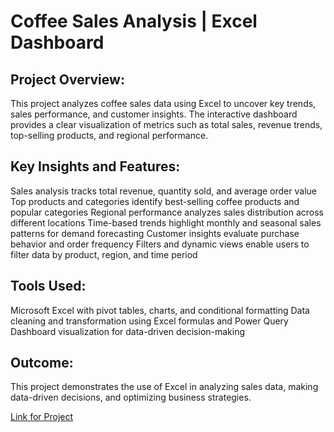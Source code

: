 # Coffee Sales Analysis | Excel Dashboard

## Project Overview:
This project analyzes coffee sales data using Excel to uncover key trends, sales performance, and customer insights. The interactive dashboard provides a clear visualization of metrics such as total sales, revenue trends, top-selling products, and regional performance.

## Key Insights and Features:
Sales analysis tracks total revenue, quantity sold, and average order value
Top products and categories identify best-selling coffee products and popular categories
Regional performance analyzes sales distribution across different locations
Time-based trends highlight monthly and seasonal sales patterns for demand forecasting
Customer insights evaluate purchase behavior and order frequency
Filters and dynamic views enable users to filter data by product, region, and time period

## Tools Used:
Microsoft Excel with pivot tables, charts, and conditional formatting
Data cleaning and transformation using Excel formulas and Power Query
Dashboard visualization for data-driven decision-making

## Outcome:
This project demonstrates the use of Excel in analyzing sales data, making data-driven decisions, and optimizing business strategies.

<a href = "https://1drv.ms/x/c/0e2b86f86d40c120/ET_TYQqNxmFDgjQWHAOvAlIBmDWEquexNhX5KaxtOMihQA"> Link for Project </a>
